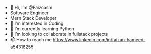 - 👋 Hi, I’m @Faizcasm
- Software Engineer
- Mern Stack Developer
- 👀 I’m interested in Coding
- 🌱 I’m currently learning Python
- 💞️ I’m looking to collaborate in fullstack projects
- 📫 How to reach me https://www.linkedin.com/in/faizan-hameed-a54316255

<!---
Faizcasm/Faizcasm is a ✨ special ✨ repository because its `README.md` (this file) appears on your GitHub profile.
--->
